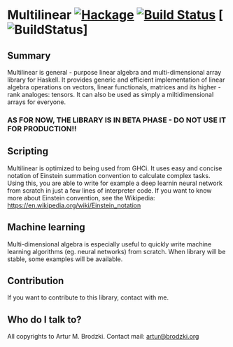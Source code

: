 # Multilinear [![Hackage](https://img.shields.io/hackage/v/multilinear.svg)](https://hackage.haskell.org/package/multilinear) [![Build Status](https://travis-ci.org/ArturB/multilinear.svg?branch=master)](https://travis-ci.org/ArturB/multilinear) [![BuildStatus](https://ci.appveyor.com/api/projects/status/32r7s2skrgm9ubva?svg=true)]


## Summary
Multilinear is general - purpose linear algebra and multi-dimensional array library for Haskell. It provides generic and efficient implementation of linear algebra operations on vectors, linear functionals, matrices and its higher - rank analoges: tensors. It can also be used as simply a miltidimensional arrays for everyone. 

### AS FOR NOW, THE LIBRARY IS IN BETA PHASE  - DO NOT USE IT FOR PRODUCTION!!

## Scripting

Multilinear is optimized to being used from GHCi. It uses easy and concise notation of Einstein summation convention to calculate complex tasks. Using this, you are able to write for example a deep learnin neural network from scratch in just a few lines of interpreter code. If you want to know more about Einstein convention, see the Wikipedia: https://en.wikipedia.org/wiki/Einstein_notation

## Machine learning

Multi-dimensional algebra is especially useful to quickly write machine learning algorithms (eg. neural networks) from scratch. When library will be stable, some examples will be available. 

## Contribution

If you want to contribute to this library, contact with me. 

## Who do I talk to?

All copyrights to Artur M. Brodzki.
Contact mail: artur@brodzki.org
